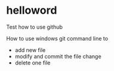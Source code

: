 # helloword
Test how to use github

How to use windows git command line to 
- add new file
- modify and commit the file change
- delete one file
 
